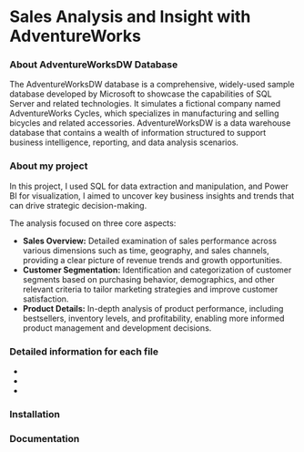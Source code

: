 # Sales Analysis and Insight with AdventureWorks

### About AdventureWorksDW Database
The AdventureWorksDW database is a comprehensive, widely-used sample database developed by Microsoft to showcase the capabilities of SQL Server and related technologies. It simulates a fictional company named AdventureWorks Cycles, which specializes in manufacturing and selling bicycles and related accessories. AdventureWorksDW is a data warehouse database that contains a wealth of information structured to support business intelligence, reporting, and data analysis scenarios. 

### About my project
In this project, I used SQL for data extraction and manipulation, and Power BI for visualization, I aimed to uncover key business insights and trends that can drive strategic decision-making.

The analysis focused on three core aspects:

- **Sales Overview:** Detailed examination of sales performance across various dimensions such as time, geography, and sales channels, providing a clear picture of revenue trends and growth opportunities.
- **Customer Segmentation:** Identification and categorization of customer segments based on purchasing behavior, demographics, and other relevant criteria to tailor marketing strategies and improve customer satisfaction.
- **Product Details:** In-depth analysis of product performance, including bestsellers, inventory levels, and profitability, enabling more informed product management and development decisions.

### Detailed information for each file
-
-
-

### Installation

### Documentation
